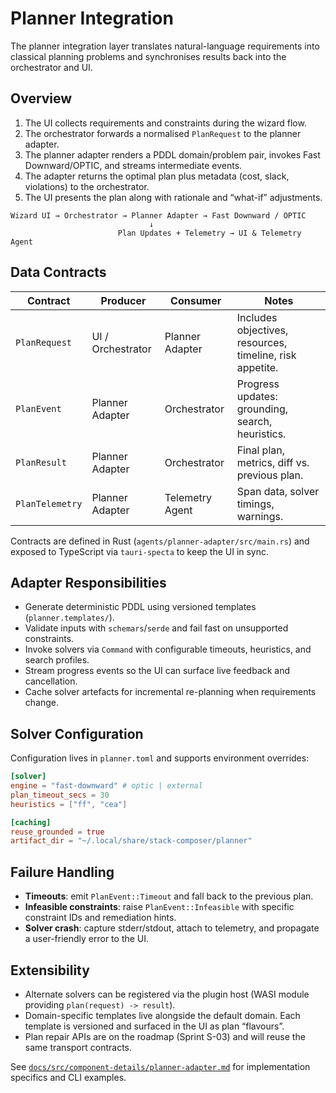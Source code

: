 # Planner Integration

The planner integration layer translates natural-language requirements into
classical planning problems and synchronises results back into the orchestrator
and UI.

## Overview

1. The UI collects requirements and constraints during the wizard flow.
2. The orchestrator forwards a normalised `PlanRequest` to the planner adapter.
3. The planner adapter renders a PDDL domain/problem pair, invokes Fast
   Downward/OPTIC, and streams intermediate events.
4. The adapter returns the optimal plan plus metadata (cost, slack, violations)
   to the orchestrator.
5. The UI presents the plan along with rationale and “what-if” adjustments.

```
Wizard UI → Orchestrator → Planner Adapter → Fast Downward / OPTIC
                               ↓
                        Plan Updates + Telemetry → UI & Telemetry Agent
```

## Data Contracts

| Contract            | Producer        | Consumer      | Notes                                                      |
| ------------------- | --------------- | ------------- | ---------------------------------------------------------- |
| `PlanRequest`       | UI / Orchestrator | Planner Adapter | Includes objectives, resources, timeline, risk appetite.  |
| `PlanEvent`         | Planner Adapter | Orchestrator  | Progress updates: grounding, search, heuristics.           |
| `PlanResult`        | Planner Adapter | Orchestrator  | Final plan, metrics, diff vs. previous plan.               |
| `PlanTelemetry`     | Planner Adapter | Telemetry Agent | Span data, solver timings, warnings.                      |

Contracts are defined in Rust (`agents/planner-adapter/src/main.rs`) and exposed
to TypeScript via `tauri-specta` to keep the UI in sync.

## Adapter Responsibilities

- Generate deterministic PDDL using versioned templates (`planner.templates/`).
- Validate inputs with `schemars`/`serde` and fail fast on unsupported
  constraints.
- Invoke solvers via `Command` with configurable timeouts, heuristics, and
  search profiles.
- Stream progress events so the UI can surface live feedback and cancellation.
- Cache solver artefacts for incremental re-planning when requirements change.

## Solver Configuration

Configuration lives in `planner.toml` and supports environment overrides:

```toml
[solver]
engine = "fast-downward" # optic | external
plan_timeout_secs = 30
heuristics = ["ff", "cea"]

[caching]
reuse_grounded = true
artifact_dir = "~/.local/share/stack-composer/planner"
```

## Failure Handling

- **Timeouts**: emit `PlanEvent::Timeout` and fall back to the previous plan.
- **Infeasible constraints**: raise `PlanEvent::Infeasible` with specific
  constraint IDs and remediation hints.
- **Solver crash**: capture stderr/stdout, attach to telemetry, and propagate a
  user-friendly error to the UI.

## Extensibility

- Alternate solvers can be registered via the plugin host (WASI module providing
  `plan(request) -> result`).
- Domain-specific templates live alongside the default domain. Each template is
  versioned and surfaced in the UI as plan “flavours”.
- Plan repair APIs are on the roadmap (Sprint S-03) and will reuse the same
  transport contracts.

See [`docs/src/component-details/planner-adapter.md`](../component-details/planner-adapter.md)
for implementation specifics and CLI examples.
